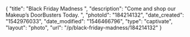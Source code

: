 {
    "title": "Black Friday Madness ",
    "description": "Come and shop our Makeup’s DoorBusters Today. ",
    "photoId": "184214132",
    "date_created": "1542976033",
    "date_modified": "1546466796",
    "type": "captivate",
    "layout": "photo",
    "url": "\/p\/black-friday-madness\/184214132"
}